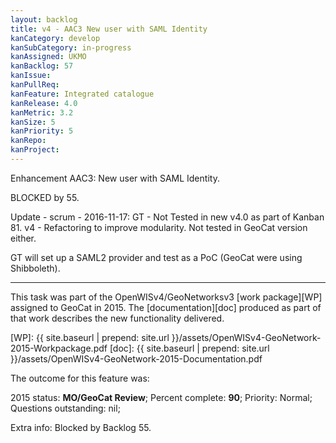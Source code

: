 ```yaml
---
layout: backlog
title: v4 - AAC3 New user with SAML Identity
kanCategory: develop
kanSubCategory: in-progress
kanAssigned: UKMO
kanBacklog: 57
kanIssue:
kanPullReq:
kanFeature: Integrated catalogue
kanRelease: 4.0
kanMetric: 3.2
kanSize: 5
kanPriority: 5
kanRepo:
kanProject:
---
```

Enhancement AAC3: New user with SAML Identity.

BLOCKED by 55.

Update - scrum - 2016-11-17: GT - Not Tested in new v4.0 as part of Kanban 81. v4 - Refactoring to improve modularity.
Not tested in GeoCat version either.

GT will set up a SAML2 provider and test as a PoC (GeoCat were using Shibboleth).

---

This task was part of the OpenWISv4/GeoNetworksv3 [work package][WP] assigned to GeoCat in 2015.  The [documentation][doc] produced as part of that work describes the new functionality delivered.

[WP]: {{ site.baseurl | prepend: site.url }}/assets/OpenWISv4-GeoNetwork-2015-Workpackage.pdf
[doc]: {{ site.baseurl | prepend: site.url }}/assets/OpenWISv4-GeoNetwork-2015-Documentation.pdf

The outcome for this feature was:

2015 status: **MO/GeoCat Review**; Percent complete: **90**; Priority: Normal; Questions outstanding: nil;

Extra info: Blocked by Backlog 55.
